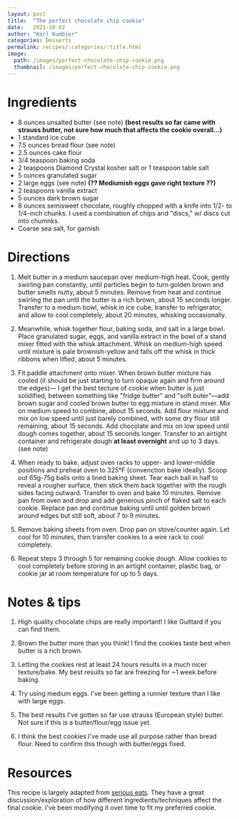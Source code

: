 ```yaml
---
layout: post
title:  "The perfect chocolate chip cookie"
date:   2021-10-02
author: "Karl Kumbier"
categories: Desserts
permalink: recipes/:categories/:title.html
image:
  path: /images/perfect-chocolate-chip-cookie.png
  thumbnail: /images/perfect-chocolate-chip-cookie.png
---
```


# Ingredients

* 8 ounces unsalted butter (see note) **(best results so far came with strauss butter, not
  sure how much that affects the cookie overall...)**
* 1 standard ice cube 
* 7.5 ounces bread flour (see note)
* 2.5 ounces cake flour 
* 3/4 teaspoon baking soda
* 2 teaspoons Diamond Crystal kosher salt or 1 teaspoon table salt
* 5 ounces granulated sugar 
* 2 large eggs (see note) **(?? Mediumish eggs gave right texture ??)**
* 2 teaspoons vanilla extract
* 5 ounces dark brown sugar
* 8 ounces semisweet chocolate, roughly chopped with a knife into 1/2- to
  1/4-inch chunks. I used a combination of chips and "discs," w/ discs cut into
chumnks.
* Coarse sea salt, for garnish

# Directions

1. Melt butter in a medium saucepan over medium-high heat. Cook, gently swirling
   pan constantly, until particles begin to turn golden brown and butter smells
nutty, about 5 minutes. Remove from heat and continue swirling the pan until the
butter is a rich brown, about 15 seconds longer. Transfer to a medium bowl,
whisk in ice cube, transfer to refrigerator, and allow to cool completely, about
20 minutes, whisking occasionally. 


2. Meanwhile, whisk together flour, baking soda, and salt in a large bowl. Place
   granulated sugar, eggs, and vanilla extract in the bowl of a stand mixer
fitted with the whisk attachment. Whisk on medium-high speed until mixture is
pale brownish-yellow and falls off the whisk in thick ribbons when lifted, about
5 minutes.

3. Fit paddle attachment onto mixer. When brown butter mixture has cooled (it
   should be just starting to turn opaque again and firm around the edges)— I
get the best tecture of cookie when butter is just solidified, between something
like "fridge butter" and "soft buter"—add brown sugar and cooled brown butter to
egg mixture in stand mixer.  Mix on medium speed to combine, about 15 seconds.
Add flour mixture and mix on low speed until just barely combined, with some dry
flour still remaining, about 15 seconds. Add chocolate and mix on low speed
until dough comes together, about 15 seconds longer. Transfer to an airtight
container and refrigerate dough **at least overnight** and up to 3 days. (see
note)

4. When ready to bake, adjust oven racks to upper- and lower-middle positions
   and preheat oven to 325°F (convenction bake ideally). Scoop out 65g-75g balls
onto a lined baking sheet.  Tear each ball in half to reveal a rougher surface,
then stick them back together with the rough sides facing outward. Transfer to
oven and bake 10 minutes. Remove pan from oven and drop and add generous pinch
of flaked salt to each cookie. Replace pan and continue baking until until
golden brown around edges but still soft, about 7 to 9 minutes.
 
5. Remove baking sheets from oven. Drop pan  on stove/counter again. Let cool 
for 10 minutes, then transfer cookies to a wire rack to cool completely.

6. Repeat steps 3 through 5 for remaining cookie dough. Allow cookies to cool
   completely before storing in an airtight container, plastic bag, or cookie
jar at room temperature for up to 5 days.

# Notes & tips

1. High quality chocolate chips are really important! I like Guittard if you can
   find them.

2. Brown the butter more than you think! I find the cookies taste best when
   butter is a rich brown.

3. Letting the cookies rest at least 24 hours results in a much nicer
   texture/bake. My best results so far are freezing for ~1 week before baking.

4. Try using medium eggs. I've been getting a runnier texture than I like with
   large eggs.

5. The best results I've gotten so far use strauss (European style) butter. Not
   sure if this is a butter/flour/egg issue yet.

6. I think the best cookies I've made use all purpose rather than bread flour.
   Need to confirm this though with butter/eggs fixed.

# Resources

This recipe is largely adapted from [serious
eats](https://www.seriouseats.com/the-food-lab-best-chocolate-chip-cookie-recipe).
They have a great discussion/exploration of how different ingredients/techniques
affect the final cookie. I've been modifying it over time to fit my preferred
cookie. 
